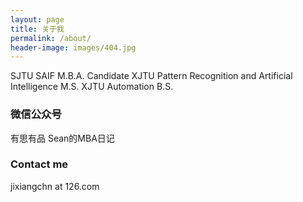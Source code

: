 ```yaml
---
layout: page
title: 关于我
permalink: /about/
header-image: images/404.jpg
---
```


SJTU SAIF M.B.A. Candidate
XJTU Pattern Recognition and Artificial Intelligence M.S. 
XJTU Automation B.S.

### 微信公众号

有思有品
Sean的MBA日记

### Contact me
jixiangchn at 126.com

<!-- ### Contact me -->

<!-- [email@domain.com](mailto:email@domain.com) -->